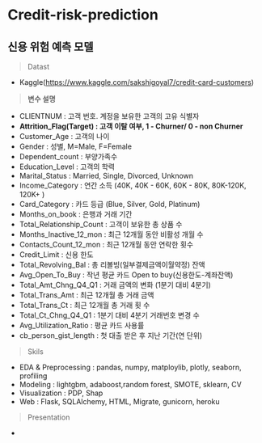 # Credit-risk-prediction

## 신용 위험 예측 모델

> Datast

- Kaggle(https://www.kaggle.com/sakshigoyal7/credit-card-customers)

> **변수 설명**

- CLIENTNUM : 고객 번호. 계정을 보유한 고객의 고유 식별자
- **Attrition_Flag(Target) : 고객 이탈 여부, 1 - Churner/ 0 - non Churner**
- Customer_Age : 고객의 나이
- Gender : 성별, M=Male, F=Female
- Dependent_count : 부양가족수
- Education_Level : 고객의 학력
- Marital_Status : Married, Single, Divorced, Unknown
- Income_Category : 연간 소득 (40K, 40K - 60K, 60K - 80K, 80K-120K, 120K+ )
- Card_Category : 카드 등급 (Blue, Silver, Gold, Platinum)
- Months_on_book : 은행과 거래 기간
- Total_Relationship_Count : 고객이 보유한 총 상품 수
- Months_Inactive_12_mon : 최근 12개월 동안 비활성 개월 수
- Contacts_Count_12_mon : 최근 12개월 동안 연락한 횟수
- Credit_Limit : 신용 한도
- Total_Revolving_Bal : 총 리볼빙(일부결제금액이월약정) 잔액
- Avg_Open_To_Buy : 작년 평균 카드 Open to buy(신용한도-계좌잔액)
- Total_Amt_Chng_Q4_Q1 : 거래 금액의 변화 (1분기 대비 4분기)
- Total_Trans_Amt : 최근 12개월 총 거래 금액
- Total_Trans_Ct : 최근 12개월 총 거래 횟 수
- Total_Ct_Chng_Q4_Q1 : 1분기 대비 4분기 거래번호 변경 수
- Avg_Utilization_Ratio : 평균 카드 사용률
- cb_person_gist_length : 첫 대출 받은 후 지난 기간(연 단위)

> Skils

- EDA & Preprocessing : pandas, numpy, matploylib, plotly, seaborn, profiling
- Modeling : lightgbm, adaboost,random forest, SMOTE, sklearn, CV
- Visualization : PDP, Shap
- Web : Flask, SQLAlchemy, HTML, Migrate, gunicorn, heroku

> Presentation

- 
